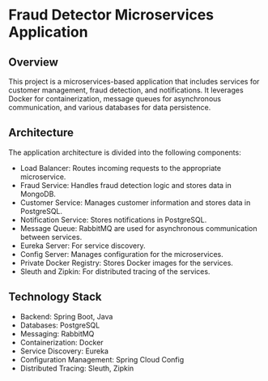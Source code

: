 # Fraud Detector Microservices Application
## Overview
This project is a microservices-based application that includes services for customer management, fraud detection, and notifications. 
It leverages Docker for containerization, message queues for asynchronous communication, and various databases for data persistence.

## Architecture
The application architecture is divided into the following components:

- Load Balancer: Routes incoming requests to the appropriate microservice.
- Fraud Service: Handles fraud detection logic and stores data in MongoDB.
- Customer Service: Manages customer information and stores data in PostgreSQL.
- Notification Service: Stores notifications in PostgreSQL.
- Message Queue: RabbitMQ are used for asynchronous communication between services.
- Eureka Server: For service discovery.
- Config Server: Manages configuration for the microservices.
- Private Docker Registry: Stores Docker images for the services.
- Sleuth and Zipkin: For distributed tracing of the services.

## Technology Stack
- Backend: Spring Boot, Java
- Databases: PostgreSQL
- Messaging: RabbitMQ
- Containerization: Docker
- Service Discovery: Eureka
- Configuration Management: Spring Cloud Config
- Distributed Tracing: Sleuth, Zipkin
